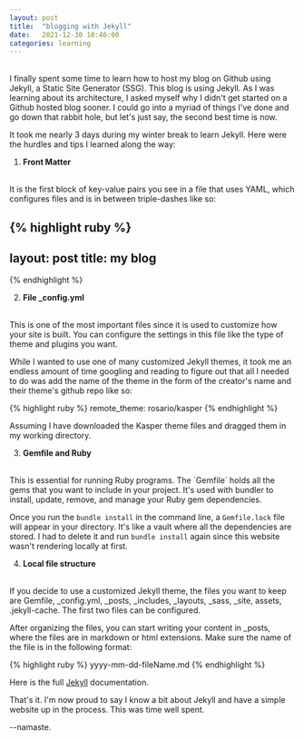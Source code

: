 ```yaml
---
layout: post
title:  "blogging with Jekyll"
date:   2021-12-30 10:46:00
categories: learning
---
```

<br />
I finally spent some time to learn how to host my blog on Github using Jekyll, a Static Site Generator (SSG). This blog is using Jekyll. As I was learning about its architecture, I asked myself why I didn't get started on a Github hosted blog sooner. I could go into a myriad of things I've done and go down that rabbit hole, but let's just say, the second best time is now.

It took me nearly 3 days during my winter break to learn Jekyll. Here were the hurdles and tips I learned along the way:

1. <b>Front Matter</b>
<br />
It is the first block of key-value pairs you see in a file that uses YAML, which configures files and is in between triple-dashes like so:

{% highlight ruby %}
---
layout: post
title: my blog
---
{% endhighlight %}

2. <b>File _config.yml</b>
<br />
This is one of the most important files since it is used to customize how your site is built. You can configure the settings in this file like the type of theme and plugins you want. 

While I wanted to use one of many customized Jekyll themes, it took me an endless amount of time googling and reading to figure out that all I needed to do was add the name of the theme in the form of the creator's name and their theme's github repo like so:

{% highlight ruby %}
remote_theme: rosario/kasper
{% endhighlight %}

Assuming I have downloaded the Kasper theme files and dragged them in my working directory.

3. <b>Gemfile and Ruby</b>
<br />
This is essential for running Ruby programs. The `Gemfile` holds all the gems that you want to include in your project. It's used with bundler to install, update, remove, and manage your Ruby gem dependencies. 

Once you run the `bundle install` in the command line, a `Gemfile.lock` file will appear in your directory. It's like a vault where all the dependencies are stored. I had to delete it and run `bundle install` again since this website wasn't rendering locally at first. 

4. <b>Local file structure</b>
<br />
If you decide to use a customized Jekyll theme, the files you want to keep are Gemfile, _config.yml, _posts, _includes, _layouts, _sass, _site, assets, .jekyll-cache. The first two files can be configured. 

After organizing the files, you can start writing your content in _posts, where the files are in markdown or html extensions. Make sure the name of the file is in the following format:

{% highlight ruby %}
yyyy-mm-dd-fileName.md 
{% endhighlight %}

Here is the full [Jekyll](https://jekyllrb.com/docs/) documentation.

That's it. I'm now proud to say I know a bit about Jekyll and have a simple website up in the process. This was time well spent.

--namaste.